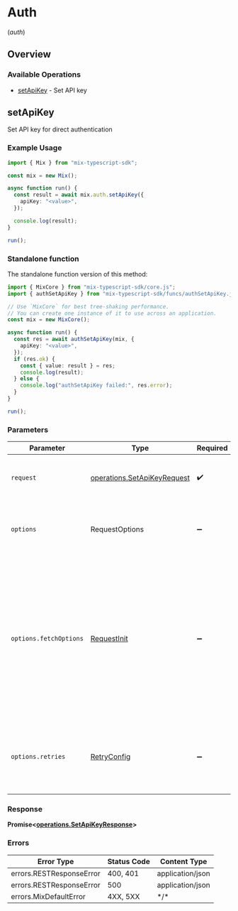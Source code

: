 # Auth
(*auth*)

## Overview

### Available Operations

* [setApiKey](#setapikey) - Set API key

## setApiKey

Set API key for direct authentication

### Example Usage

<!-- UsageSnippet language="typescript" operationID="setApiKey" method="post" path="/api/auth/apikey" -->
```typescript
import { Mix } from "mix-typescript-sdk";

const mix = new Mix();

async function run() {
  const result = await mix.auth.setApiKey({
    apiKey: "<value>",
  });

  console.log(result);
}

run();
```

### Standalone function

The standalone function version of this method:

```typescript
import { MixCore } from "mix-typescript-sdk/core.js";
import { authSetApiKey } from "mix-typescript-sdk/funcs/authSetApiKey.js";

// Use `MixCore` for best tree-shaking performance.
// You can create one instance of it to use across an application.
const mix = new MixCore();

async function run() {
  const res = await authSetApiKey(mix, {
    apiKey: "<value>",
  });
  if (res.ok) {
    const { value: result } = res;
    console.log(result);
  } else {
    console.log("authSetApiKey failed:", res.error);
  }
}

run();
```

### Parameters

| Parameter                                                                                                                                                                      | Type                                                                                                                                                                           | Required                                                                                                                                                                       | Description                                                                                                                                                                    |
| ------------------------------------------------------------------------------------------------------------------------------------------------------------------------------ | ------------------------------------------------------------------------------------------------------------------------------------------------------------------------------ | ------------------------------------------------------------------------------------------------------------------------------------------------------------------------------ | ------------------------------------------------------------------------------------------------------------------------------------------------------------------------------ |
| `request`                                                                                                                                                                      | [operations.SetApiKeyRequest](../../models/operations/setapikeyrequest.md)                                                                                                     | :heavy_check_mark:                                                                                                                                                             | The request object to use for the request.                                                                                                                                     |
| `options`                                                                                                                                                                      | RequestOptions                                                                                                                                                                 | :heavy_minus_sign:                                                                                                                                                             | Used to set various options for making HTTP requests.                                                                                                                          |
| `options.fetchOptions`                                                                                                                                                         | [RequestInit](https://developer.mozilla.org/en-US/docs/Web/API/Request/Request#options)                                                                                        | :heavy_minus_sign:                                                                                                                                                             | Options that are passed to the underlying HTTP request. This can be used to inject extra headers for examples. All `Request` options, except `method` and `body`, are allowed. |
| `options.retries`                                                                                                                                                              | [RetryConfig](../../lib/utils/retryconfig.md)                                                                                                                                  | :heavy_minus_sign:                                                                                                                                                             | Enables retrying HTTP requests under certain failure conditions.                                                                                                               |

### Response

**Promise\<[operations.SetApiKeyResponse](../../models/operations/setapikeyresponse.md)\>**

### Errors

| Error Type               | Status Code              | Content Type             |
| ------------------------ | ------------------------ | ------------------------ |
| errors.RESTResponseError | 400, 401                 | application/json         |
| errors.RESTResponseError | 500                      | application/json         |
| errors.MixDefaultError   | 4XX, 5XX                 | \*/\*                    |